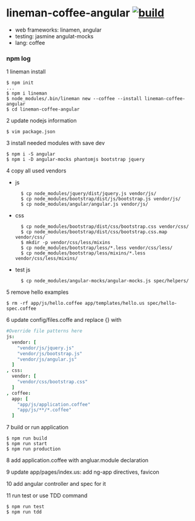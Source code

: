 lineman-coffee-angular [![build](https://api.travis-ci.org/daggerok/lineman-coffee-angular.svg?branch=master)](https://api.travis-ci.org/daggerok/lineman-coffee-angular.svg?branch=master)
======================
- web frameworks: linamen, angular
- testing: jasmine angulat-mocks
- lang: coffee

### npm log

1 lineman install
    
    $ npm init
    ...
    $ npm i lineman
    $ node_modules/.bin/lineman new --coffee --install lineman-coffee-angular
    $ cd lineman-coffee-angular

2 update nodejs information
    
    $ vim package.json
    
3 install needed modules with save dev
    
    $ npm i -S angular
    $ npm i -D angular-mocks phantomjs bootstrap jquery
    
4 copy all used vendors

- js

        $ cp node_modules/jquery/dist/jquery.js vendor/js/
        $ cp node_modules/bootstrap/dist/js/bootstrap.js vendor/js/
        $ cp node_modules/angular/angular.js vendor/js/

- css
        
        $ cp node_modules/bootstrap/dist/css/bootstrap.css vendor/css/
        $ cp node_modules/bootstrap/dist/css/bootstrap.css.map vendor/css/
        $ mkdir -p vendor/css/less/mixins
        $ cp node_modules/bootstrap/less/*.less vendor/css/less/
        $ cp node_modules/bootstrap/less/mixins/*.less vendor/css/less/mixins/

- test js
        
        $ cp node_modules/angular-mocks/angular-mocks.js spec/helpers/
        
5 remove hello examples
    
    $ rm -rf app/js/hello.coffee app/templates/hello.us spec/hello-spec.coffee
    
6 update config/files.coffe and replace {} with

  ``` coffee
  #Override file patterns here
  js: 
    vendor: [
      "vendor/js/jquery.js"
      "vendor/js/bootstrap.js"
      "vendor/js/angular.js"
    ]
  , css:
    vendor: [
      "vendor/css/bootstrap.css"
    ]
  , coffee:
    app: [
      "app/js/application.coffee"
      "app/js/**/*.coffee"
    ]
  ```
7 build or run application
    
    $ npm run build
    $ npm run start
    $ npm run production
8 add application.coffee with angluar.module declaration

9 update app/pages/index.us: add ng-app directives, favicon

10 add angular controller and spec for it

11 run test or use TDD command
    
    $ npm run test
    $ npm run tdd
